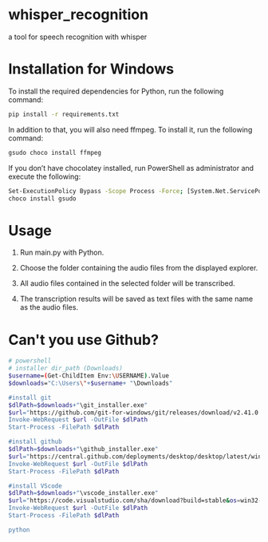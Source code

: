 # whisper_recognition
 a tool for speech recognition with whisper

# Installation for Windows

To install the required dependencies for Python, run the following command:

```sh
pip install -r requirements.txt
```
In addition to that, you will also need ffmpeg. To install it, run the following command:

```sh
gsudo choco install ffmpeg
```

If you don’t have chocolatey installed, run PowerShell as administrator and execute the following:

```sh
Set-ExecutionPolicy Bypass -Scope Process -Force; [System.Net.ServicePointManager]::SecurityProtocol = [System.Net.ServicePointManager]::SecurityProtocol -bor 3072; iex ((New-Object System.Net.WebClient).DownloadString('https://chocolatey.org/install.ps1'))
choco install gsudo
```

# Usage
1. Run main.py with Python.

1. Choose the folder containing the audio files from the displayed explorer.

1. All audio files contained in the selected folder will be transcribed.

1. The transcription results will be saved as text files with the same name as the audio files.


# Can't you use Github?
```sh
# powershell
# installer dir_path (Downloads)
$username=(Get-ChildItem Env:\USERNAME).Value
$downloads="C:\Users\"+$username+ "\Downloads"

#install git
$dlPath=$downloads+"\git_installer.exe"
$url="https://github.com/git-for-windows/git/releases/download/v2.41.0.windows.1/Git-2.41.0-64-bit.exe"
Invoke-WebRequest $url -OutFile $dlPath
Start-Process -FilePath $dlPath

#install github
$dlPath=$downloads+"\github_installer.exe"
$url="https://central.github.com/deployments/desktop/desktop/latest/win32"
Invoke-WebRequest $url -OutFile $dlPath
Start-Process -FilePath $dlPath

#install VScode
$dlPath=$downloads+"\vscode_installer.exe"
$url="https://code.visualstudio.com/sha/download?build=stable&os=win32-x64-user"
Invoke-WebRequest $url -OutFile $dlPath
Start-Process -FilePath $dlPath

python
```